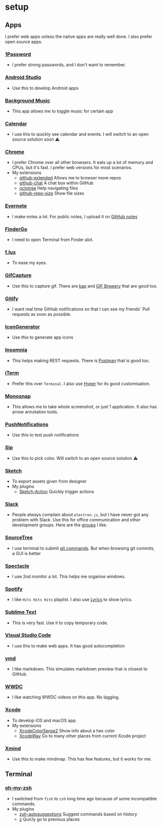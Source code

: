 # setup

## Apps

I prefer web apps unless the native apps are really well done. I also prefer open source apps.

### [1Password](https://1password.com/)
- I prefer strong passwords, and I don't want to remember.

### [Android Studio](https://developer.android.com/studio/index.html)
- Use this to develop Android apps

### [Background Music](https://github.com/kyleneideck/BackgroundMusic)
- This app allows me to toggle music for certain app

### [Calendar](https://itunes.apple.com/us/app/calendar-2/id415181149?mt=12)
- I use this to quickly see calendar and events. I will switch to an open source solution soon ⚠️

### [Chrome](https://www.google.com/chrome/browser/desktop/index.html)
- I prefer Chrome over all other browsers. It eats up a lot of memory and CPUs, but it's fast. I prefer web versions for most scenarios.
- My extensions
  - [github-extended](https://github.com/onmyway133/github-extended) Allows me to browser more repos
  - [github-chat](https://github.com/onmyway133/github-chat) A chat box within GitHub
  - [octotree](https://github.com/buunguyen/octotree) Help navigating files
  - [github-repo-size](https://github.com/harshjv/github-repo-size) Show file sizes

### [Evernote](https://evernote.com/)
- I make notes a lot. For public notes, I upload it on [GitHub notes](https://github.com/onmyway133/notes)

### [FinderGo](https://github.com/onmyway133/FinderGo)
- I need to open Terminal from Finder alot.

### [f.lux](https://justgetflux.com/)
- To ease my eyes.

### [GifCapture](https://github.com/onmyway133/GifCapture)
- Use this to capture gif. There are [kap](https://github.com/wulkano/kap) and [GIF Brewery](http://gifbrewery.com/) that are good too.

### [Gitify](https://github.com/manosim/gitify)
- I want real time GitHub notifications so that I can see my friends' Pull requests as soon as possible.

### [IconGenerator](https://github.com/onmyway133/IconGenerator)
- Use this to generate app icons

### [Insomnia](https://github.com/getinsomnia/insomnia)
- This helps making REST requests. There is [Postman](https://www.getpostman.com/) that is good too.

### [iTerm](https://www.iterm2.com/)
- Prefer this over `Terminal`. I also use [Hyper](https://github.com/zeit/hyper) for its good customisation.

### [Monosnap](https://monosnap.com)
- This allows me to take whole screenshot, or just 1 application. It also has arrow annotation tools.

### [PushNotifications](https://github.com/onmyway133/PushNotifications)
- Use this to test push notifications

### [Sip](https://sipapp.io/)
- Use this to pick color. Will switch to an open source solution ⚠️

### [Sketch](https://www.sketchapp.com/)
- To export assets given from designer
- My plugins
  - [Sketch-Action](https://github.com/onmyway133/Sketch-Action) Quickly trigger actions

### [Slack](https://slack.com/)
- People always complain about `electron.js`, but I have never got any problem with Slack. Use this for office communication and other development groups. Here are the [groups](https://github.com/onmyway133/fantastic-engineering/blob/master/README.md#groups) I like.

### [SourceTree](https://www.sourcetreeapp.com/)
- I use terminal to submit [git commands](https://github.com/onmyway133/fantastic-git). But when browsing git commits, a GUI is better

### [Spectacle](https://github.com/eczarny/spectacle)
- I use 2nd monitor a lot. This helps me organise windows.

### [Spotify](https://www.spotify.com/no/)
- I like `Hits Hits Hits` playlist. I also use [Lyrics](https://github.com/onmyway133/Lyrics) to show lyrics.

### [Sublime Text](https://www.sublimetext.com/)
- This is very fast. Use it to copy temporary code.

### [Visual Studio Code](https://github.com/Microsoft/vscode)
- I use this to make web apps. It has good autocompletion

### [vmd](https://github.com/yoshuawuyts/vmd)
- I like markdown. This simulates markdown preview that is closest to GitHub.

### [WWDC](https://github.com/insidegui/WWDC)
- I like watching WWDC videos on this app. No lagging.

### [Xcode](https://developer.apple.com/xcode/)
- To develop iOS and macOS app.
- My extensions
  - [XcodeColorSense2](https://github.com/onmyway133/XcodeColorSense2) Show info about a hex color
  - [XcodeWay](https://github.com/onmyway133/XcodeWay) Go to many other places from current Xcode project

### [Xmind](http://www.xmind.net/)
- Use this to make mindmap. This has few features, but it works for me.

## Terminal

### [oh-my-zsh](https://github.com/robbyrussell/oh-my-zsh)
- I switched from `fish` to `zsh` long time ago because of some incompatible commands.
- My plugins
  - [zsh-autosuggestions](https://github.com/zsh-users/zsh-autosuggestions) Suggest commands based on history
  - [z](https://github.com/robbyrussell/oh-my-zsh/tree/master/plugins/z) Quicly go to previous places
